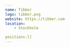 ```yaml
---
name: Tibber
logo: tibber.png
website: https://tibber.com
location: 
    - Stockholm

positions:[]
---
```

